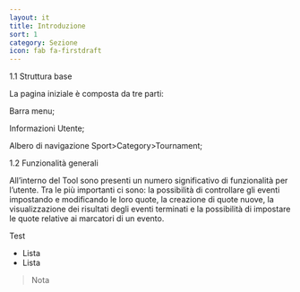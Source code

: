 ```yaml
---
layout: it
title: Introduzione
sort: 1
category: Sezione
icon: fab fa-firstdraft
---
```

<p class="message">
    1.1 Struttura base
</p>



La pagina iniziale è composta da tre parti: 

Barra menu;

Informazioni Utente;

Albero di navigazione Sport>Category>Tournament;


<p class="message">
    1.2  Funzionalità generali
</p>

All’interno del Tool sono presenti un numero significativo di funzionalità per l’utente. Tra le più importanti ci sono: la possibilità di controllare gli eventi impostando e modificando le loro quote, la creazione di quote nuove, la visualizzazione dei risultati degli eventi terminati e la possibilità di impostare le quote relative ai marcatori di un evento.


Test

- Lista
- Lista

> Nota